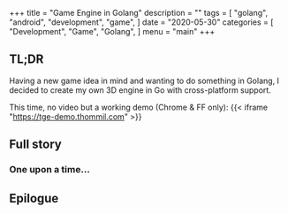 +++
title = "Game Engine in Golang"
description = ""
tags = [
    "golang",
    "android",
    "development",
    "game",
]
date = "2020-05-30"
categories = [
    "Development",
    "Game",
    "Golang",
]
menu = "main"
+++

## TL;DR
Having a new game idea in mind and wanting to do something in Golang, I decided to create my own 3D engine in Go with cross-platform support.

This time, no video but a working demo (Chrome & FF only): 
{{< iframe "https://tge-demo.thommil.com" >}}

## Full story
### One upon a time...


## Epilogue